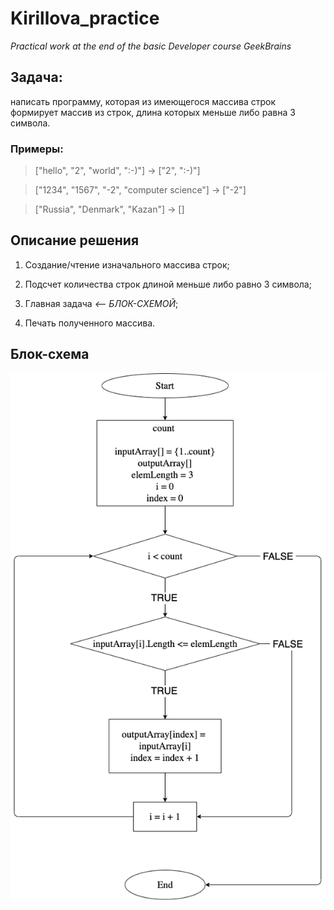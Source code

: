 # Kirillova_practice
*Practical work at the end of the basic Developer course GeekBrains*

## **Задача**:

написать программу, которая из имеющегося массива строк формирует массив из строк, длина которых меньше либо равна 3 символа. 

### **Примеры**:

> ["hello", "2", "world", ":-)"] -> ["2", ":-)"]

> ["1234", "1567", "-2", "computer science"] -> ["-2"]

> ["Russia", "Denmark", "Kazan"] -> []

## **Описание решения**

1. Создание/чтение изначального массива строк;

2. Подсчет количества строк длиной меньше либо равно 3 символа;

3. Главная задача  *<-- БЛОК-СХЕМОЙ*;
4. Печать полученного массива.

## **Блок-схема**

![flowchart](bs.png)
